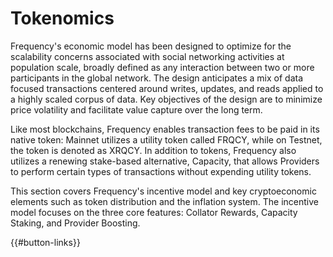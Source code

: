# Tokenomics

Frequency's economic model has been designed to optimize for the scalability concerns associated with social networking activities at population scale, broadly defined as any interaction between two or more participants in the global network.
The design anticipates a mix of data focused transactions centered around writes, updates, and reads applied to a highly scaled corpus of data.
Key objectives of the design are to minimize price volatility and facilitate value capture over the long term.

Like most blockchains, Frequency enables transaction fees to be paid in its native token: Mainnet utilizes a utility token called FRQCY, while on Testnet, the token is denoted as XRQCY.
In addition to tokens, Frequency also utilizes a renewing stake-based alternative, Capacity, that allows Providers to perform certain types of transactions without expending utility tokens.

This section covers Frequency's incentive model and key cryptoeconomic elements such as token distribution and the inflation system.
The incentive model focuses on the three core features: Collator Rewards, Capacity Staking, and Provider Boosting.

{{#button-links}}

